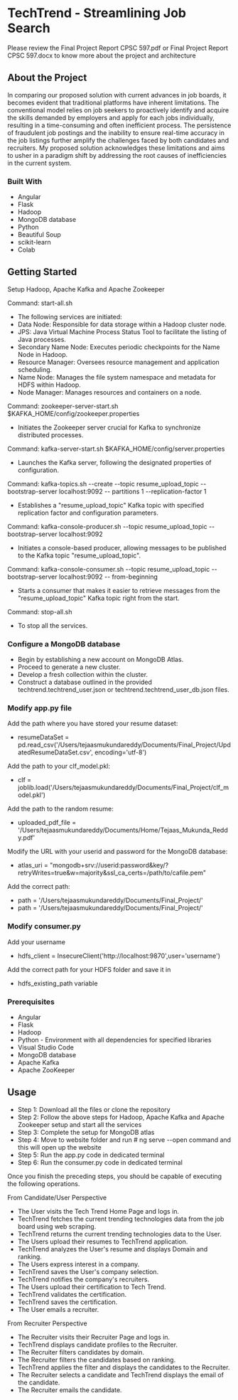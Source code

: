 # TechTrend - Streamlining Job Search 

Please review the Final Project Report CPSC 597.pdf or Final Project Report CPSC 597.docx to know more about the project and architecture

## About the Project

In comparing our proposed solution with current advances in job boards, it becomes evident that traditional platforms have inherent limitations. The conventional model relies on job seekers to proactively identify and acquire the skills demanded by employers and apply for each jobs individually, resulting in a time-consuming and often inefficient process. The persistence of fraudulent job postings and the inability to ensure real-time accuracy in the job listings further amplify the challenges faced by both candidates and recruiters. My proposed solution acknowledges these limitations and aims to usher in a paradigm shift by addressing the root causes of inefficiencies in the current system.

### Built With

- Angular
- Flask
- Hadoop
- MongoDB database 
- Python
- Beautiful Soup
- scikit-learn
- Colab

## Getting Started

Setup Hadoop, Apache Kafka and Apache Zookeeper 

Command: start-all.sh
- The following services are initiated:
- Data Node: Responsible for data storage within a Hadoop cluster node.
- JPS: Java Virtual Machine Process Status Tool to facilitate the listing of Java processes.
- Secondary Name Node: Executes periodic checkpoints for the Name Node in Hadoop.
- Resource Manager: Oversees resource management and application scheduling.
- Name Node: Manages the file system namespace and metadata for HDFS within Hadoop.
- Node Manager: Manages resources and containers on a node.

Command: zookeeper-server-start.sh $KAFKA_HOME/config/zookeeper.properties
- Initiates the Zookeeper server crucial for Kafka to synchronize distributed processes.

Command: kafka-server-start.sh $KAFKA_HOME/config/server.properties
- Launches the Kafka server, following the designated properties of configuration.

Command: kafka-topics.sh --create --topic resume_upload_topic --bootstrap-server localhost:9092 -- partitions 1 --replication-factor 1
- Establishes a "resume_upload_topic" Kafka topic with specified replication factor and configuration parameters.

Command: kafka-console-producer.sh --topic resume_upload_topic --bootstrap-server localhost:9092
- Initiates a console-based producer, allowing messages to be published to the Kafka topic "resume_upload_topic".

Command: kafka-console-consumer.sh --topic resume_upload_topic --bootstrap-server localhost:9092 -- from-beginning
- Starts a consumer that makes it easier to retrieve messages from the "resume_upload_topic" Kafka topic right from the start.

Command: stop-all.sh
- To stop all the services.

### Configure a MongoDB database
- Begin by establishing a new account on MongoDB Atlas.
- Proceed to generate a new cluster.
- Develop a fresh collection within the cluster.
- Construct a database outlined in the provided techtrend.techtrend_user.json or techtrend.techtrend_user_db.json files.

### Modify app.py file

Add the path where you have stored your resume dataset:
- resumeDataSet = pd.read_csv('/Users/tejaasmukundareddy/Documents/Final_Project/UpdatedResumeDataSet.csv', encoding='utf-8')

Add the path to your clf_model.pkl:
- clf = joblib.load('/Users/tejaasmukundareddy/Documents/Final_Project/clf_model.pkl')

Add the path to the random resume:
- uploaded_pdf_file = '/Users/tejaasmukundareddy/Documents/Home/Tejaas_Mukunda_Reddy.pdf'

Modify the URL with your userid and password for the MongoDB database:
- atlas_uri = "mongodb+srv://userid:password&key/?retryWrites=true&w=majority&ssl_ca_certs=/path/to/cafile.pem"

Add the correct path:
- path = '/Users/tejaasmukundareddy/Documents/Final_Project/'
- path = '/Users/tejaasmukundareddy/Documents/Final_Project/'

### Modify consumer.py

Add your username
- hdfs_client = InsecureClient('http://localhost:9870',user='username')

Add the correct path for your HDFS folder and save it in 
- hdfs_existing_path variable

### Prerequisites

- Angular
- Flask
- Hadoop
- Python - Environment with all dependencies for specified libraries
- Visual Studio Code
- MongoDB database
- Apache Kafka
- Apache ZooKeeper

## Usage

- Step 1: Download all the files or clone the repository
- Step 2: Follow the above steps for Hadoop, Apache Kafka and Apache Zookeeper setup and start all the services
- Step 3: Complete the setup for MongoDB atlas
- Step 4: Move to website folder and run # ng serve --open command and this will open up the website
- Step 5: Run the app.py code in dedicated terminal
- Step 6: Run the consumer.py code in dedicated terminal

Once you finish the preceding steps, you should be capable of executing the following operations.

From Candidate/User Perspective
- The User visits the Tech Trend Home Page and logs in.
- TechTrend fetches the current trending technologies data from the job board using web scraping.
- TechTrend returns the current trending technologies data to the User.
- The Users upload their resumes to TechTrend application.
- TechTrend analyzes the User's resume and displays Domain and ranking.
- The Users express interest in a company.
- TechTrend saves the User's company selection.
- TechTrend notifies the company's recruiters.
- The Users upload their certification to Tech Trend.
- TechTrend validates the certification.
- TechTrend saves the certification.
- The User emails a recruiter.

From Recruiter Perspective
- The Recruiter visits their Recruiter Page and logs in.
- TechTrend displays candidate profiles to the Recruiter.
- The Recruiter filters candidates by domain.
- The Recruiter filters the candidates based on ranking.
- TechTrend applies the filter and displays the candidates to the Recruiter.
- The Recruiter selects a candidate and TechTrend displays the email of the candidate.
- The Recruiter emails the candidate.

